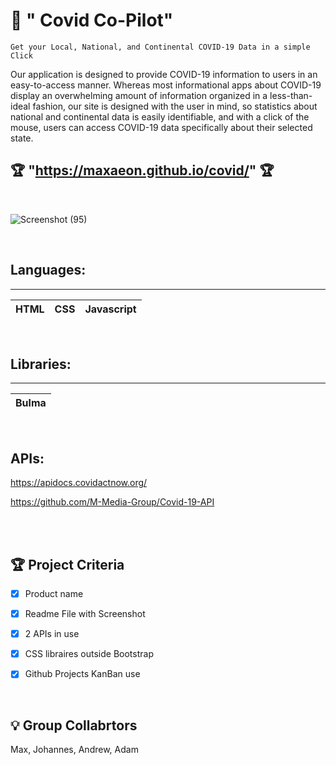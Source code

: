 # 📖 " Covid Co-Pilot"

`Get your Local, National, and Continental COVID-19 Data in a simple Click`

Our application is designed to provide COVID-19 information to users in an easy-to-access manner. Whereas most informational apps about COVID-19 display an overwhelming amount of information organized in a less-than-ideal fashion, our site is designed with the user in mind, so statistics about national and continental data is easily identifiable, and with a click of the mouse, users can access COVID-19 data specifically about their selected state.


## 🏆 "https://maxaeon.github.io/covid/" 🏆

 &nbsp;  

![Screenshot (95)](https://user-images.githubusercontent.com/87254760/133179216-a073e1a8-9c29-4c1b-b8b3-06db38d475cf.png)

 &nbsp;  

## Languages:
---
|HTML|CSS|Javascript|
|-|-|-|

&nbsp;
&nbsp;

## Libraries:
---
|Bulma|
|-|

&nbsp;
&nbsp;

## APIs:
https://apidocs.covidactnow.org/

https://github.com/M-Media-Group/Covid-19-API


&nbsp;   
&nbsp; 


## 🏆 Project Criteria

- [X] Product name

- [X] Readme File with Screenshot

- [X] 2 APIs in use

- [X] CSS libraires outside Bootstrap

- [X] Github Projects KanBan use

&nbsp;
&nbsp;

## 💡 Group Collabrtors 

Max, Johannes, Andrew, Adam 
